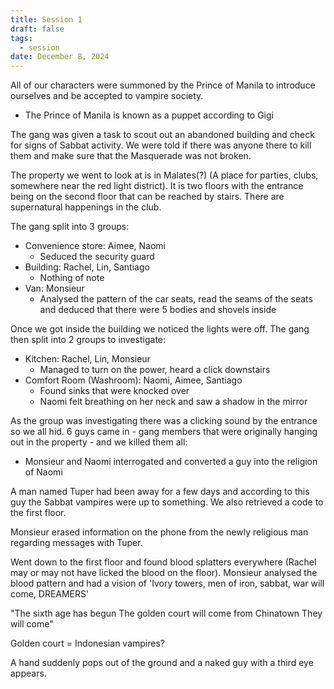 ```yaml
---
title: Session 1
draft: false
tags:
  - session
date: December 8, 2024
---
```

All of our characters were summoned by the Prince of Manila to introduce ourselves and be accepted to vampire society.
- The Prince of Manila is known as a puppet according to Gigi

The gang was given a task to scout out an abandoned building and check for signs of Sabbat activity. We were told if there was anyone there to kill them and make sure that the Masquerade was not broken.

The property we went to look at is in Malates(?) (A place for parties, clubs, somewhere near the red light district). It is two floors with the entrance being on the second floor that can be reached by stairs. There are supernatural happenings in the club.

The gang split into 3 groups:
- Convenience store: Aimee, Naomi
	- Seduced the security guard
- Building: Rachel, Lin, Santiago
	- Nothing of note
- Van: Monsieur
	- Analysed the pattern of the car seats, read the seams of the seats and deduced that there were 5 bodies and shovels inside

Once we got inside the building we noticed the lights were off. The gang then split into 2 groups to investigate:
- Kitchen: Rachel, Lin, Monsieur
	- Managed to turn on the power, heard a click downstairs
- Comfort Room (Washroom): Naomi, Aimee, Santiago
	- Found sinks that were knocked over
	- Naomi felt breathing on her neck and saw a shadow in the mirror

As the group was investigating there was a clicking sound by the entrance so we all hid. 6 guys came in - gang members that were originally hanging out in the property - and we killed them all:
- Monsieur and Naomi interrogated and converted a guy into the religion of Naomi

A man named Tuper had been away for a few days and according to this guy the Sabbat vampires were up to something. We also retrieved a code to the first floor.

Monsieur erased information on the phone from the newly religious man regarding messages with Tuper. 

Went down to the first floor and found blood splatters everywhere (Rachel may or may not have licked the blood on the floor). Monsieur analysed the blood pattern and had a vision of 'Ivory towers, men of iron, sabbat, war will come, DREAMERS'

"The sixth age has begun
The golden court will come from Chinatown
They will come"

Golden court = Indonesian vampires?

A hand suddenly pops out of the ground and a naked guy with a third eye appears.